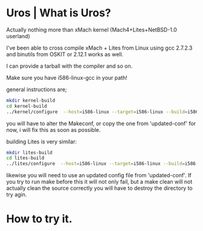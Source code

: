 # Uros | What is Uros?
Actually nothing more than xMach kernel (Mach4+Lites+NetBSD-1.0 userland) 

I've been able to cross compile xMach + Lites from Linux using gcc 2.7.2.3 and binutils from OSKIT or 2.12.1 works as well. 

I can provide a tarball with the compiler and so on.

Make sure you have i586-linux-gcc in your path!

general instructions are;
```bash
mkdir kernel-build  
cd kernel-build  
../kernel/configure  --host=i586-linux --target=i586-linux --build=i586-linux --enable-elf --enable-libmach --enable-linuxdev --prefix=/usr/local/xmach
```

you will have to alter the Makeconf, or copy the one from 'updated-conf' for now, i will fix this as soon as possible.

building Lites is very similar:
```bash
mkdir lites-build  
cd lites-build  
../lites/configure  --host=i586-linux --target=i586-linux --build=i586-linux --enable-mach4 --prefix=/usr/local/xmach --with-mach4=../kernel
```

likewise you will need to use an updated config file from 'updated-conf'.  If you try to run make before this it will not only fail, but a make clean will not actually clean the source correctly you will have to destroy the directory to try agin.

# How to try it.
